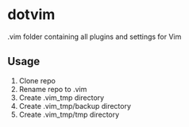 # dotvim

.vim folder containing all plugins and settings for Vim

## Usage
1. Clone repo
2. Rename repo to .vim
3. Create .vim_tmp directory
4. Create .vim_tmp/backup directory
5. Create .vim_tmp/tmp directory

